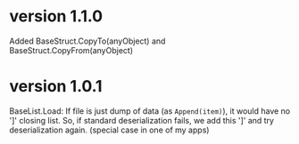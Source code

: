 ﻿
# version 1.1.0
Added BaseStruct.CopyTo(anyObject) and BaseStruct.CopyFrom(anyObject)


# version 1.0.1
 BaseList.Load: If file is just dump of data (as `Append(item)`), it would have no ']' closing list. So, if standard deserialization fails, we add this ']' and try deserialization again.
 (special case in one of my apps)